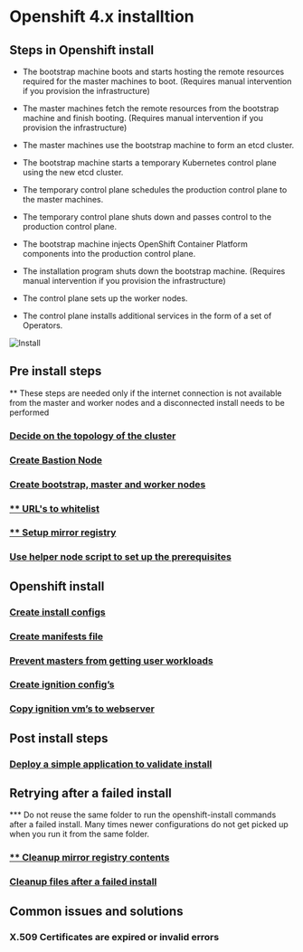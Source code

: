 # Openshift 4.x installtion

## Steps in Openshift install

- The bootstrap machine boots and starts hosting the remote resources required for the master machines to boot. (Requires manual intervention if you provision the infrastructure)

- The master machines fetch the remote resources from the bootstrap machine and finish booting. (Requires manual intervention if you provision the infrastructure)

- The master machines use the bootstrap machine to form an etcd cluster.

- The bootstrap machine starts a temporary Kubernetes control plane using the new etcd cluster.

- The temporary control plane schedules the production control plane to the master machines.

- The temporary control plane shuts down and passes control to the production control plane.

- The bootstrap machine injects OpenShift Container Platform components into the production control plane.

- The installation program shuts down the bootstrap machine. (Requires manual intervention if you provision the infrastructure)

- The control plane sets up the worker nodes.

- The control plane installs additional services in the form of a set of Operators.

![Install](https://user-images.githubusercontent.com/13202504/89897181-41c6a380-dbfc-11ea-9fa9-3f12527eda6c.png)

## Pre install steps

** These steps are needed only if the internet connection is not available from the master and worker nodes and a disconnected
install needs to be performed

### [Decide on the topology of the cluster](https://github.com/abalasu1/Openshift/blob/master/4.x/installation/Pre-Install.md#decide-on-the-topology-of-the-cluster)
### [Create Bastion Node](https://github.com/abalasu1/Openshift/blob/master/4.x/installation/Pre-Install.md#create-bastion-node)
### [Create bootstrap, master and worker nodes](https://github.com/abalasu1/Openshift/blob/master/4.x/installation/Pre-Install.md#create-bootstrap-master--worker-nodes)
### [** URL's to whitelist](https://github.com/abalasu1/Openshift/blob/master/4.x/installation/Pre-Install.md#urls-to-whitelist)
### [** Setup mirror registry](https://github.com/abalasu1/Openshift/blob/master/4.x/installation/Pre-Install.md#setup-mirror-registry)
### [Use helper node script to set up the prerequisites](https://github.com/abalasu1/Openshift/blob/master/4.x/installation/Helper-Node.md)

## Openshift install

### [Create install configs](https://github.com/abalasu1/Openshift/blob/master/4.x/installation/Install.md#create-install-configyaml)

### [Create manifests file](https://github.com/abalasu1/Openshift/blob/master/4.x/installation/Install.md#create-manifests-file)

### [Prevent masters from getting user workloads](https://github.com/abalasu1/Openshift/blob/master/4.x/installation/Install.md#prevent-masters-from-getting-user-workloads)

### [Create ignition config’s](https://github.com/abalasu1/Openshift/blob/master/4.x/installation/Install.md#create-ignition-configs)

### [Copy ignition vm’s to webserver](https://github.com/abalasu1/Openshift/blob/master/4.x/installation/Install.md#create-ignition-configs)

## Post install steps

### [Deploy a simple application to validate install](https://github.com/abalasu1/Openshift/blob/master/4.x/installation/Post-Install.md#deploy-a-simple-application-for-validation)

## Retrying after a failed install

*** Do not reuse the same folder to run the openshift-install commands after a failed install. Many
times newer configurations do not get picked up when you run it from the same folder.

### [** Cleanup mirror registry contents](https://github.com/abalasu1/Openshift/blob/master/4.x/installation/Clean-Up.md#cleanup-mirror-registry)

### [Cleanup files after a failed install](https://github.com/abalasu1/Openshift/blob/master/4.x/installation/Clean-Up.md#remove-files-created-by-install-before-restarting-the-install)

## Common issues and solutions

### X.509 Certificates are expired or invalid errors